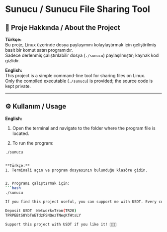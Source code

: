 # Sunucu / Sunucu File Sharing Tool

## 📌 Proje Hakkında / About the Project

**Türkçe:**  
Bu proje, Linux üzerinde dosya paylaşımını kolaylaştırmak için geliştirilmiş basit bir komut satırı programıdır.  
Sadece derlenmiş çalıştırılabilir dosya (`./sunucu`) paylaşılmıştır; kaynak kod gizlidir.  

**English:**  
This project is a simple command-line tool for sharing files on Linux.  
Only the compiled executable (`./sunucu`) is provided; the source code is kept private.

---

## ⚙️ Kullanım / Usage
**English:**
1. Open the terminal and navigate to the folder where the program file is located.

2. To run the program:

```bash
./sunucu


**Türkçe:**  
1. Terminali açın ve program dosyasının bulunduğu klasöre gidin.


2. Programı çalıştırmak için:  
```bash
./sunucu

If you find this project useful, you can support me with USDT. Every contribution helps me keep improving it. Thank you! 💖🚀💰

Deposit USDT  Network=Tron(TR20)
TPRPEBtS8YbTnETdzFSNQezTNeqKfHtsLY

Support this project with USDT if you like it! 🌟🙏💵


